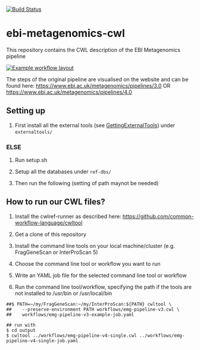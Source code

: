[![Build Status](https://travis-ci.org/EBI-Metagenomics/ebi-metagenomics-cwl.svg?branch=master)](https://travis-ci.org/EBI-Metagenomics/ebi-metagenomics-cwl)

# ebi-metagenomics-cwl
This repository contains the CWL description of the EBI Metagenomics pipeline

[![Example workflow layout](https://view.commonwl.org/workflows/594809bd857aba0001dad385/graph/png)](https://view.commonwl.org/workflows/github.com/ProteinsWebTeam/ebi-metagenomics-cwl/tree/master/workflows/emg-pipeline-v3.cwl)

The steps of the original pipeline are visualised on the website and can be found here:
https://www.ebi.ac.uk/metagenomics/pipelines/3.0
OR
https://www.ebi.ac.uk/metagenomics/pipelines/4.0

## Setting up 

1. First install all the external tools (see [GettingExternalTools](GettingExternalTools.md)) under `externaltools/`

### ELSE

1. Run setup.sh

2. Setup all the databases under `ref-dbs/`

3. Then run the following (setting of path maynot be needed)


## How to run our CWL files?

1. Install the cwlref-runner as described here:
https://github.com/common-workflow-language/cwltool

2. Get a clone of this repository

3. Install the command line tools on your local machine/cluster (e.g. FragGeneScan or InterProScan 5)

4. Choose the command line tool or workflow you want to run

5. Write an YAML job file for the selected command line tool or workflow

6. Run the command line tool/workflow, specifying the path if the tools are not
   installed to /usr/bin or /usr/local/bin
```
##$ PATH=~/my/FragGeneScan:~/my/InterProScan:${PATH} cwltool \
##    --preserve-environment PATH workflows/emg-pipeline-v3.cwl \
##    workflows/emg-pipeline-v3-example-job.yaml

## run with
$ cd output
$ cwltool ../workflows/emg-pipeline-v4-single.cwl ../workflows/emg-pipeline-v4-single-job.yaml

```

